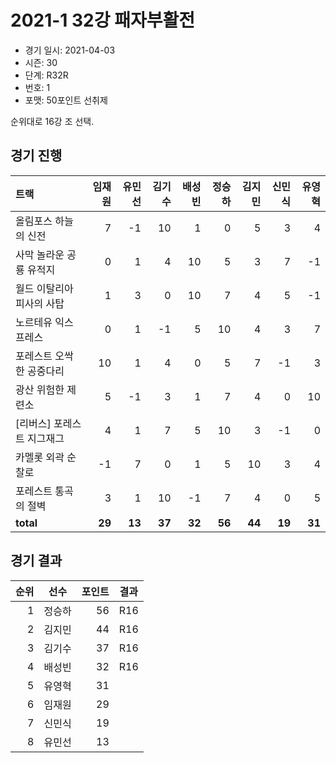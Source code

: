 # 2021-1 32강 패자부활전

- 경기 일시: 2021-04-03
- 시즌: 30
- 단계: R32R
- 번호: 1
- 포맷: 50포인트 선취제



순위대로 16강 조 선택.

## 경기 진행

| 트랙 | 임재원 | 유민선 | 김기수 | 배성빈 | 정승하 | 김지민 | 신민식 | 유영혁 |
|:---|---:|---:|---:|---:|---:|---:|---:|---:|
| 올림포스 하늘의 신전 | 7 | -1 | 10 | 1 | 0 | 5 | 3 | 4 |
| 사막 놀라운 공룡 유적지 | 0 | 1 | 4 | 10 | 5 | 3 | 7 | -1 |
| 월드 이탈리아 피사의 사탑 | 1 | 3 | 0 | 10 | 7 | 4 | 5 | -1 |
| 노르테유 익스프레스 | 0 | 1 | -1 | 5 | 10 | 4 | 3 | 7 |
| 포레스트 오싹한 공중다리 | 10 | 1 | 4 | 0 | 5 | 7 | -1 | 3 |
| 광산 위험한 제련소 | 5 | -1 | 3 | 1 | 7 | 4 | 0 | 10 |
| [리버스] 포레스트 지그재그 | 4 | 1 | 7 | 5 | 10 | 3 | -1 | 0 |
| 카멜롯 외곽 순찰로 | -1 | 7 | 0 | 1 | 5 | 10 | 3 | 4 |
| 포레스트 통곡의 절벽 | 3 | 1 | 10 | -1 | 7 | 4 | 0 | 5 |
| __total__ | __29__ | __13__ | __37__ | __32__ | __56__ | __44__ | __19__ | __31__ |




## 경기 결과

| 순위 | 선수 | 포인트 | 결과 |
|---:|:---:|---:|:---:|
| 1 | 정승하 | 56 | R16 |
| 2 | 김지민 | 44 | R16 |
| 3 | 김기수 | 37 | R16 |
| 4 | 배성빈 | 32 | R16 |
| 5 | 유영혁 | 31 |  |
| 6 | 임재원 | 29 |  |
| 7 | 신민식 | 19 |  |
| 8 | 유민선 | 13 |  |

